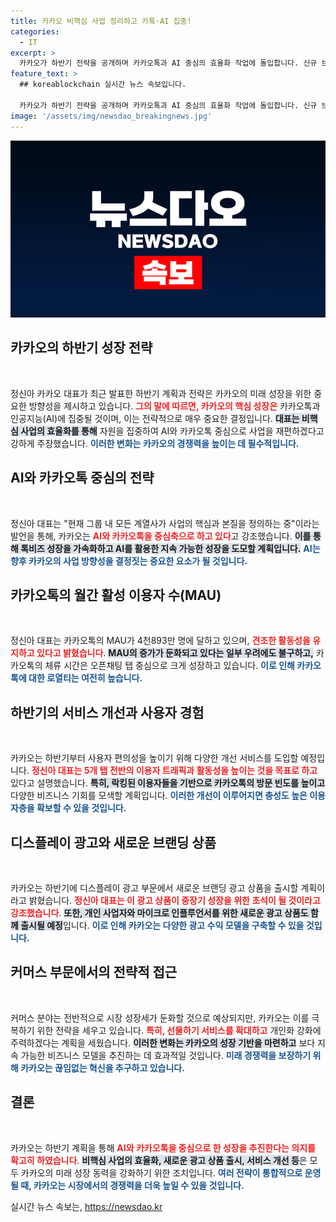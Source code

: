 ```yaml
---
title: 카카오 비핵심 사업 정리하고 카톡·AI 집중!
categories:
  - IT
excerpt: >
  카카오가 하반기 전략을 공개하며 카카오톡과 AI 중심의 효율화 작업에 돌입합니다. 신규 브랜딩 광고 상품 출시와 사용자 편의성 강화를 통해 중장기 성장 초석을 다질 계획입니다. 클릭해서 자세한 내용을 확인하세요!
feature_text: >
  ## koreablockchain 실시간 뉴스 속보입니다.

  카카오가 하반기 전략을 공개하며 카카오톡과 AI 중심의 효율화 작업에 돌입합니다. 신규 브랜딩 광고 상품 출시와 사용자 편의성 강화를 통해 중장기 성장 초석을 다질 계획입니다. 클릭해서 자세한 내용을 확인하세요!
image: '/assets/img/newsdao_breakingnews.jpg'
---
```


<p><img src="/assets/img/newsdao_breakingnews.jpg" alt="koreablockchain 속보" /></p>

<h2 data-ke-size="size26">카카오의 하반기 성장 전략</h2>

<p data-ke-size="size16">&nbsp;</p>

<p>정신아 카카오 대표가 최근 발표한 하반기 계획과 전략은 카카오의 미래 성장을 위한 중요한 방향성을 제시하고 있습니다. <b><span style="color: #ee2323;">그의 말에 따르면, 카카오의 핵심 성장은</span></b> 카카오톡과 인공지능(AI)에 집중될 것이며, 이는 전략적으로 매우 중요한 결정입니다. <b><span style="background-color: #21538527;">대표는 비핵심 사업의 효율화를 통해</span></b> 자원을 집중하여 AI와 카카오톡 중심으로 사업을 재편하겠다고 강하게 주장했습니다. <b><span style="color: #1a5490;">이러한 변화는 카카오의 경쟁력을 높이는 데 필수적입니다.</span></b></p>

<h2 data-ke-size="size26">AI와 카카오톡 중심의 전략</h2>

<p data-ke-size="size16">&nbsp;</p>

<p>정신아 대표는 "현재 그룹 내 모든 계열사가 사업의 핵심과 본질을 정의하는 중"이라는 발언을 통해, 카카오는 <b><span style="color: #ee2323;">AI와 카카오톡을 중심축으로 하고 있다</span></b>고 강조했습니다. <b><span style="background-color: #21538527;">이를 통해 톡비즈 성장을 가속화하고 AI를 활용한 지속 가능한 성장을 도모할 계획입니다.</span></b> <b><span style="color: #1a5490;">AI는 향후 카카오의 사업 방향성을 결정짓는 중요한 요소가 될 것입니다.</span></b></p>

<h2 data-ke-size="size26">카카오톡의 월간 활성 이용자 수(MAU)</h2>

<p data-ke-size="size16">&nbsp;</p>

<p>정신아 대표는 카카오톡의 MAU가 4천893만 명에 달하고 있으며, <b><span style="color: #ee2323;">견조한 활동성을 유지하고 있다고 밝혔습니다</span></b>. <b><span style="background-color: #21538527;">MAU의 증가가 둔화되고 있다는 일부 우려에도 불구하고,</span></b> 카카오톡의 체류 시간은 오픈채팅 탭 중심으로 크게 성장하고 있습니다. <b><span style="color: #1a5490;">이로 인해 카카오톡에 대한 로열티는 여전히 높습니다.</span></b></p>

<h2 data-ke-size="size26">하반기의 서비스 개선과 사용자 경험</h2>

<p data-ke-size="size16">&nbsp;</p>

<p>카카오는 하반기부터 사용자 편의성을 높이기 위해 다양한 개선 서비스를 도입할 예정입니다. <b><span style="color: #ee2323;">정신아 대표는 5개 탭 전반의 이용자 트래픽과 활동성을 높이는 것을 목표로 하고</span></b> 있다고 설명했습니다. <b><span style="background-color: #21538527;">특히, 락킹된 이용자들을 기반으로 카카오톡의 방문 빈도를 높이고</span></b> 다양한 비즈니스 기회를 모색할 계획입니다. <b><span style="color: #1a5490;">이러한 개선이 이루어지면 충성도 높은 이용자층을 확보할 수 있을 것입니다.</span></b></p>

<h2 data-ke-size="size26">디스플레이 광고와 새로운 브랜딩 상품</h2>

<p data-ke-size="size16">&nbsp;</p>

<p>카카오는 하반기에 디스플레이 광고 부문에서 새로운 브랜딩 광고 상품을 출시할 계획이라고 밝혔습니다. <b><span style="color: #ee2323;">정신아 대표는 이 광고 상품이 중장기 성장을 위한 초석이 될 것이라고 강조했습니다</span></b>. <b><span style="background-color: #21538527;">또한, 개인 사업자와 마이크로 인플루언서를 위한 새로운 광고 상품도 함께 출시될 예정</span></b>입니다. <b><span style="color: #1a5490;">이로 인해 카카오는 다양한 광고 수익 모델을 구축할 수 있을 것입니다.</span></b></p>

<h2 data-ke-size="size26">커머스 부문에서의 전략적 접근</h2>

<p data-ke-size="size16">&nbsp;</p>

<p>커머스 분야는 전반적으로 시장 성장세가 둔화할 것으로 예상되지만, 카카오는 이를 극복하기 위한 전략을 세우고 있습니다. <b><span style="color: #ee2323;">특히, 선물하기 서비스를 확대하고</span></b> 개인화 강화에 주력하겠다는 계획을 세웠습니다. <b><span style="background-color: #21538527;">이러한 변화는 카카오의 성장 기반을 마련하고</span></b> 보다 지속 가능한 비즈니스 모델을 추진하는 데 효과적일 것입니다. <b><span style="color: #1a5490;">미래 경쟁력을 보장하기 위해 카카오는 끊임없는 혁신을 추구하고 있습니다.</span></b></p>

<h2 data-ke-size="size26">결론</h2>

<p data-ke-size="size16">&nbsp;</p>

<p>카카오는 하반기 계획을 통해 <b><span style="color: #ee2323;">AI와 카카오톡을 중심으로 한 성장을 추진한다는 의지를 확고히 하였습니다</span></b>. <b><span style="background-color: #21538527;">비핵심 사업의 효율화, 새로운 광고 상품 출시, 서비스 개선 등</span></b>은 모두 카카오의 미래 성장 동력을 강화하기 위한 조치입니다. <b><span style="color: #1a5490;">여러 전략이 통합적으로 운영될 때, 카카오는 시장에서의 경쟁력을 더욱 높일 수 있을 것입니다.</span></b></p>
실시간 뉴스 속보는, <a href="https://newsdao.kr" rel="dofollow">https://newsdao.kr</a>


